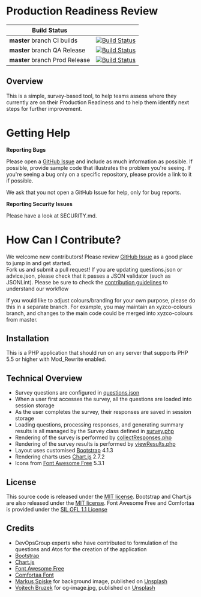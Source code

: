 # Production Readiness Review

| Build Status | |
| ------------ | - |
| **master** branch CI builds | [![Build Status](https://dev.azure.com/DevOpsGroupLtd/Production%20Readiness%20Review/_apis/build/status/devopsguys.production-readiness-review-build?branchName=master)](https://dev.azure.com/DevOpsGroupLtd/Production%20Readiness%20Review/_build/latest?definitionId=3&branchName=master) |
| **master** branch QA Release | [![Build Status](https://vsrm.dev.azure.com/DevOpsGroupLtd/_apis/public/Release/badge/68da88e0-91b0-4f79-9d6f-f4c34ee53d1f/2/3)](https://dev.azure.com/DevOpsGroupLtd/Production%20Readiness%20Review/_release?view=mine&definitionId=2) |
| **master** branch Prod Release | [![Build Status](https://vsrm.dev.azure.com/DevOpsGroupLtd/_apis/public/Release/badge/68da88e0-91b0-4f79-9d6f-f4c34ee53d1f/2/4)](https://dev.azure.com/DevOpsGroupLtd/Production%20Readiness%20Review/_release?view=mine&definitionId=2) |

## Overview

This is a simple, survey-based tool, to help teams assess where they currently are on their Production Readiness and to help them identify next steps for further improvement.


Getting Help
============

**Reporting Bugs**

Please open a [GitHub Issue](https://github.com/devopsguys/production-readiness-review/issues) 
and include as much information as possible.  If possible, provide sample code
that illustrates the problem you're seeing.  If you're seeing a bug only
on a specific repository, please provide a link to it if possible.

We ask that you not open a GitHub Issue for help, only for bug reports.

**Reporting Security Issues**

Please have a look at SECURITY.md.

How Can I Contribute?
==================================

We welcome new contributors!  Please review  [GitHub Issue](https://github.com/devopsguys/production-readiness-review/issues) 
as a good place to jump in and get started.  
Fork us and submit a pull request! If you are updating questions.json or advice.json, please check that it passes a JSON validator (such as JSONLint).
Please be sure to check the [contribution guidelines](https://github.com/devopsguys/production-readiness-review/blob/master/CONTRIBUTING.md) to
understand our workflow

If you would like to adjust colours/branding for your own purpose, please do this in a separate branch. For example, you may maintain an xyzco-colours branch, and changes to the main code could be merged into xyzco-colours from master.

## Installation

This is a PHP application that should run on any server that supports PHP 5.5 or higher with Mod_Rewrite enabled. 

## Technical Overview

* Survey questions are configured in [questions.json](https://github.com/devopsguys/production-readiness-review/blob/master/questions.json)
* When a user first accesses the survey, all the questions are loaded into session storage
* As the user completes the survey, their responses are saved in session storage
* Loading questions, processing responses, and generating summary results is all managed by the Survey class defined in [survey.php](https://github.com/devopsguys/production-readiness-review/blob/master/survey.php)
* Rendering of the survey is performed by [collectResponses.php](https://github.com/devopsguys/production-readiness-review/blob/master/collectResponses.php)
* Rendering of the survey results is performed by [viewResults.php](https://github.com/devopsguys/production-readiness-review/blob/master/viewResults.php)
* Layout uses customised [Bootstrap](http://getbootstrap.com/) 4.1.3
* Rendering charts uses [Chart.js](https://www.chartjs.org/) 2.7.2
* Icons from [Font Awesome Free](https://fontawesome.com/free) 5.3.1

## License

This source code is released under the [MIT license](https://github.com/atosorigin/DevOpsMaturityAssessment/blob/master/LICENSE). Bootstrap and Chart.js are also released under the [MIT license](https://github.com/atosorigin/DevOpsMaturityAssessment/blob/master/LICENSE). Font Awesome Free and Comfortaa is provided under the [SIL OFL 1.1 License](https://scripts.sil.org/cms/scripts/page.php?site_id=nrsi&id=OFL) 

## Credits

* DevOpsGroup experts who have contributed to formulation of the questions and Atos for the creation of the application
* [Bootstrap](http://getbootstrap.com/)
* [Chart.js](https://www.chartjs.org/)
* [Font Awesome Free](https://fontawesome.com/free)
* [Comfortaa Font](https://github.com/alexeiva/comfortaa)
* [Markus Spiske](https://unsplash.com/@markusspiske) for background image, published on [Unsplash](https://unsplash.com/)
* [Vojtech Bruzek](https://unsplash.com/@vojtechbruzek) for og-image.jpg, published on [Unsplash](https://unsplash.com/)
